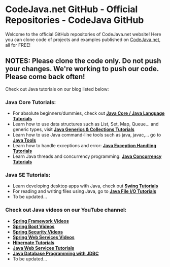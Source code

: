 CodeJava.net GitHub - Official Repositories - CodeJava GitHub
==============================================
Welcome to the official GitHub repositories of CodeJava.net website!
Here you can clone code of projects and examples published on [CodeJava.net](https://codejava.net), all for FREE!
## NOTES: Please clone the code only. Do not push your changes. We're working to push our code. Please come back often!
Check out Java tutorials on our blog listed below:
### Java Core Tutorials:
- For absolute beginners/dummies, check out **[Java Core / Java Language Tutorials](https://www.codejava.net/java-core-tutorials)**
- Learn how to use data structures such as List, Set, Map, Queue... and generic types, visit **[Java Generics & Collections Tutorials](https://www.codejava.net/collections-tutorials)**
- Learn how to use Java command-line tools such as java, javac,... go to **[Java Tools](https://www.codejava.net/java-core/tools)**
- Learn how to handle exceptions and error: **[Java Exception Handling Tutorials](https://www.codejava.net/java-core/exception)**
- Learn Java threads and concurrency programming: **[Java Concurrency Tutorials](https://www.codejava.net/concurrency-tutorials)**

### Java SE Tutorials:
- Learn developing desktop apps with Java, check out **[Swing Tutorials](https://www.codejava.net/swing-tutorials)**
- For reading and writing files using Java, go to **[Java File I/O Tutorials](https://www.codejava.net/file-io-tutorials)**
- To be updated...

### Check out Java videos on our YouTube channel:
- **[Spring Framework Videos](https://www.youtube.com/watch?v=ccPZLZxYe_0&list=PLR2yPNIFMlL_vlaleNZoE26Y-1defn0t2)**
- **[Spring Boot Videos](https://www.youtube.com/watch?v=B4IDlfT-53I&list=PLR2yPNIFMlL9UUF6-syrVrNaRwHVJofZE)**
- **[Spring Security Videos](https://www.youtube.com/watch?v=d9t_trawaa0&list=PLR2yPNIFMlL9YIG5c1hXHnfo2Woq4OA3c)**
- **[Spring Web Services Videos](https://www.youtube.com/watch?v=3-5e5cXfwrU&list=PLR2yPNIFMlL_J9uZslLbmc5tI1MPia9I5)**
- **[Hibernate Tutorials](https://www.youtube.com/watch?v=jk5PWO6fNuo&list=PLR2yPNIFMlL8iXGvlFAS9MwSHUE8aRVRF)**
- **[Java Web Services Tutorials](https://www.youtube.com/watch?v=dPjZwbNibCI&list=PLR2yPNIFMlL-dbPvTJtCYfE9TE6IwcEDf)**
- **[Java Database Programming with JDBC](https://www.youtube.com/watch?v=duEkh8ZsFGs&list=PLR2yPNIFMlL-Uxon2z7kSLU45Vi2ehkNO)**
- To be updated...

